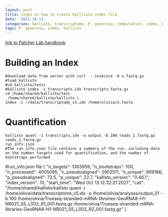 ```yaml
---
layout: post
title: steps on how to create kalllisto index file
date: '2021-10-13'
categories: kallisto, transcriptome, P. generosa, computation, index, QC
tags: P. generosa, index, kallisto
---
```


[link to Patcher Lab handbook](https://pachterlab.github.io/kallisto/starting)

# Building an Index

```{bash}
#download data from server with curl  --insecure -O x.fastq.gz
#load kallisto
#cd kallisto/tests
#kallisto index -i transcripts.idx transcripts.fasta.gz
cd /home/shared/kallisto/test
 /home/shared/kallisto/kallisto \
index -i ~/data/transcriptome_v5.idx /home/olivia/x.fasta
```
# Quantification

```{bash}
kallisto quant -i transcripts.idx -o output -b 100 reads_1.fastq.gz reads_2.fastq.gz
run_info.json 
#The run_info.json file contains a summary of the run, including data on the number targets used for quantification, and the number of bootstraps performed
```
#run_info.json file
{
	"n_targets": 1363959,
	"n_bootstraps": 100,
	"n_processed": 4005095,
	"n_pseudoaligned": 2902511,
	"n_unique": 909186,
	"p_pseudoaligned": 72.5,
	"p_unique": 22.7,
	"kallisto_version": "0.46.1",
	"index_version": 10,
	"start_time": "Wed Oct 13 12:32:21 2021",
	"call": "/home/shared/kallisto/kallisto quant -i /home/olivia/data/transcriptome_v5.idx -o /home/olivia/analyses/output_01 -b 100 /home/olivia/Trueseq-stranded-mRNA-libraries-GeoRNA8-H1-NR021_S5_L002_R1_001.fastq.gz /home/olivia/Trueseq-stranded-mRNA-libraries-GeoRNA8-H1-NR021_S5_L002_R2_001.fastq.gz"
}

